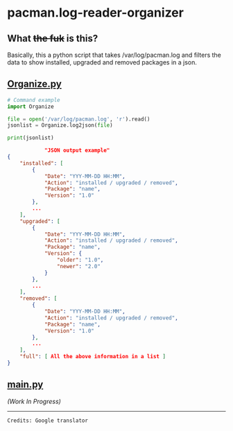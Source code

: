 # pacman.log-reader-organizer

## What ~~the fuk~~ is this?

Basically, this a python script that takes /var/log/pacman.log and filters the data to show installed, upgraded and removed packages in a json.

## [Organize.py](./Organize.py)

```python
# Command example
import Organize

file = open('/var/log/pacman.log', 'r').read()
jsonlist = Organize.log2json(file)

print(jsonlist)

```

```json
            "JSON output example"
{
    "installed": [
        {
            "Date": "YYY-MM-DD HH:MM",
            "Action": "installed / upgraded / removed",
            "Package": "name",
            "Version": "1.0"
        },
        ...
    ],
    "upgraded": [
        {
            "Date": "YYY-MM-DD HH:MM",
            "Action": "installed / upgraded / removed",
            "Package": "name",
            "Version": {
                "older": "1.0",
                "newer": "2.0"
            }
        },
        ...
    ],
    "removed": [
        {
            "Date": "YYY-MM-DD HH:MM",
            "Action": "installed / upgraded / removed",
            "Package": "name",
            "Version": "1.0"
        },
        ...
    ],
    "full": [ All the above information in a list ]
}
```

## [main.py](./main.py)

_(Work In Progress)_

---

`Credits: Google translator`
